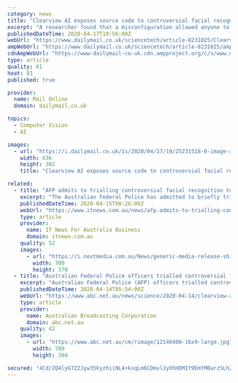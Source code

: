 ```yaml
---
category: news
title: "Clearview AI exposes source code to controversial facial recognition app and company credentials"
excerpt: "A researcher found that a misconfiguration allowed anyone to register as a new user and access the database containing Clearview's code regardless of whether they had entered password."
publishedDateTime: 2020-04-17T19:56:00Z
webUrl: "https://www.dailymail.co.uk/sciencetech/article-8231025/Clearview-AI-exposes-source-code-controversial-facial-recognition-app-company-credentials.html"
ampWebUrl: "https://www.dailymail.co.uk/sciencetech/article-8231025/amp/Clearview-AI-exposes-source-code-controversial-facial-recognition-app-company-credentials.html"
cdnAmpWebUrl: "https://www-dailymail-co-uk.cdn.ampproject.org/c/s/www.dailymail.co.uk/sciencetech/article-8231025/amp/Clearview-AI-exposes-source-code-controversial-facial-recognition-app-company-credentials.html"
type: article
quality: 61
heat: 81
published: true

provider:
  name: Mail Online
  domain: dailymail.co.uk

topics:
  - Computer Vision
  - AI

images:
  - url: "https://i.dailymail.co.uk/1s/2020/04/17/19/25231518-0-image-a-2_1587149037389.jpg"
    width: 636
    height: 382
    title: "Clearview AI exposes source code to controversial facial recognition app and company credentials"

related:
  - title: "AFP admits to trialling controversial facial recognition tool Clearview AI"
    excerpt: "The Australian Federal Police has admitted to briefly trialling the controversial facial recognition tool Clearview AI after initially denying that it had used the software. A “limited pilot” of the tool by the AFP-led Australian Centre to Counter Child Exploitation (ACCCE) was confirmed by the force in answers to questions on notice ..."
    publishedDateTime: 2020-04-15T00:26:00Z
    webUrl: "https://www.itnews.com.au/news/afp-admits-to-trialling-controversial-facial-recognition-tool-clearview-ai-546729"
    type: article
    provider:
      name: IT News For Australia Business
      domain: itnews.com.au
    quality: 52
    images:
      - url: "https://i.nextmedia.com.au/News/generic-media-release-shirt.jpg"
        width: 700
        height: 370
  - title: "Australian Federal Police officers trialled controversial facial recognition tool Clearview AI"
    excerpt: "Australian Federal Police (AFP) officers trialled controversial facial recognition technology Clearview AI from late 2019, despite the agency initially denying any association with the company. Founded by Australian Hoan Ton-That, the New York-based start-up claims to have created a database that contains billions of images scraped from ..."
    publishedDateTime: 2020-04-14T05:54:00Z
    webUrl: "https://www.abc.net.au/news/science/2020-04-14/clearview-ai-facial-recognition-tech-australian-federal-police/12146894"
    type: article
    provider:
      name: Australian Broadcasting Corporation
      domain: abc.net.au
    quality: 42
    images:
      - url: "https://www.abc.net.au/cm/rimage/12146986-16x9-large.jpg?v=2"
        width: 700
        height: 394

secured: "4Cd/ZQ4lyG7Z2Jyw35kyzhiiNL4+kxqLm6CDmvlJyXhHDMIY9EmYM0arzSLhZtJK7LUb8mJcEXZTggBJZRqxmQivd73dxVLGHQR1YTMRBzdAxYBxVnzvHjzrllIMj3NinhAlcdd8zTv4hhAlKqOOTEPo5HzhUQ2Dyx+gkWfdUc/6yRiQ2i6GJG/C6CqPnUR6/TI2IXqoDTw6ImQWD5Pfrtd2PUFHo10zTmh9AEEmUYWsacpVWRnX5lPdN28gwGP0+QWtt7+VGqpg66u4a869zlba4EAQ549VAyvuzXvQ3L8eeVLVMiSHyp1TLpsPDvUINRW/F3ACe4MN5juIU1faoJyOMuYLP57k7Rpsu8PawzsdYVi1uM0Hx2gEI3f0io9mV+1wWgd670koqtGziO24GqXigNCI4lNj1KuJNtQelPhBB0fmfYhOSRzVBN+6QgOnlTpxhd3+7Z/vmqntQxYs5x9+ggo/n4/CSQJ+qxyfYNQ=;FxZAOe7g6A2D9/LAaOatnw=="
---
```


